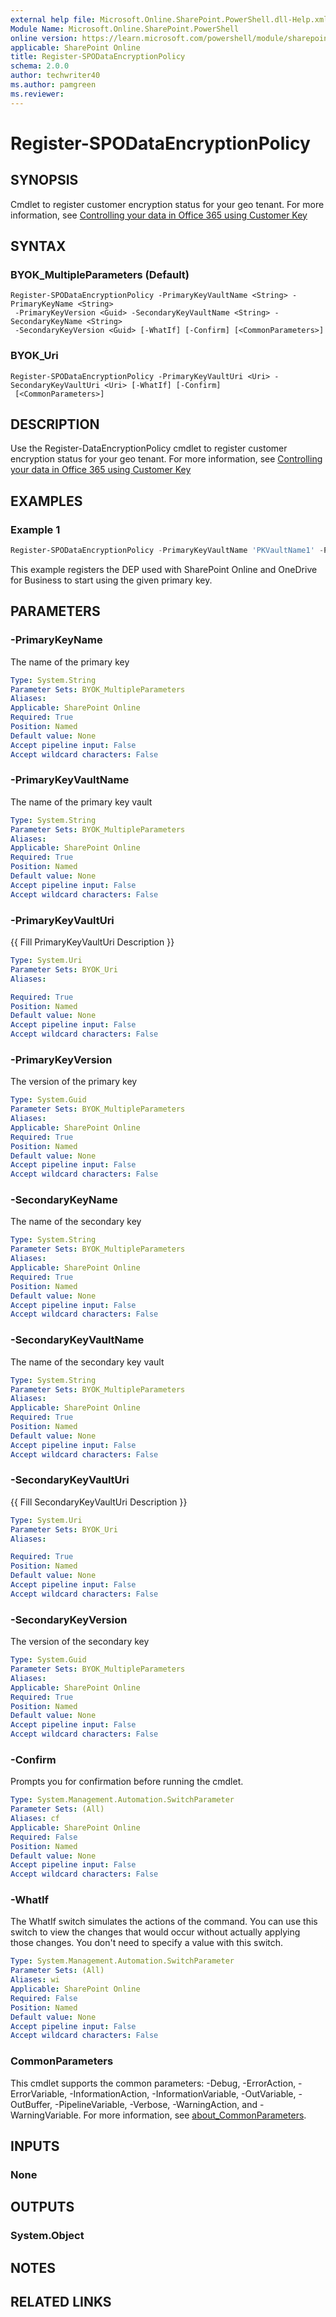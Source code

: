 ```yaml
---
external help file: Microsoft.Online.SharePoint.PowerShell.dll-Help.xml
Module Name: Microsoft.Online.SharePoint.PowerShell
online version: https://learn.microsoft.com/powershell/module/sharepoint-online/register-spodataencryptionpolicy
applicable: SharePoint Online
title: Register-SPODataEncryptionPolicy
schema: 2.0.0
author: techwriter40
ms.author: pamgreen
ms.reviewer:
---
```


# Register-SPODataEncryptionPolicy

## SYNOPSIS

Cmdlet to register customer encryption status for your geo tenant.
For more information, see [Controlling your data in Office 365 using Customer Key](/microsoft-365/compliance/controlling-your-data-using-customer-key)

## SYNTAX

### BYOK_MultipleParameters (Default)
```
Register-SPODataEncryptionPolicy -PrimaryKeyVaultName <String> -PrimaryKeyName <String>
 -PrimaryKeyVersion <Guid> -SecondaryKeyVaultName <String> -SecondaryKeyName <String>
 -SecondaryKeyVersion <Guid> [-WhatIf] [-Confirm] [<CommonParameters>]
```

### BYOK_Uri
```
Register-SPODataEncryptionPolicy -PrimaryKeyVaultUri <Uri> -SecondaryKeyVaultUri <Uri> [-WhatIf] [-Confirm]
 [<CommonParameters>]
```

## DESCRIPTION

Use the Register-DataEncryptionPolicy cmdlet to register customer encryption status for your geo tenant.
For more information, see [Controlling your data in Office 365 using Customer Key](/microsoft-365/compliance/controlling-your-data-using-customer-key)

## EXAMPLES

### Example 1

```powershell
Register-SPODataEncryptionPolicy -PrimaryKeyVaultName 'PKVaultName1' -PrimaryKeyName 'PrimaryKey1' -PrimaryKeyVersion 'f635a23bd4a44b9996ff6aadd88d42ba' -SecondaryKeyVaultName 'SKVaultName1' -SecondaryKeyName 'SecondaryKey2' -SecondaryKeyVersion '2b3e8f1d754f438dacdec1f0945f251a'
```
This example registers the DEP used with SharePoint Online and OneDrive for Business to start using the given primary key.

## PARAMETERS

### -PrimaryKeyName

The name of the primary key

```yaml
Type: System.String
Parameter Sets: BYOK_MultipleParameters
Aliases:
Applicable: SharePoint Online
Required: True
Position: Named
Default value: None
Accept pipeline input: False
Accept wildcard characters: False
```

### -PrimaryKeyVaultName

The name of the primary key vault

```yaml
Type: System.String
Parameter Sets: BYOK_MultipleParameters
Aliases:
Applicable: SharePoint Online
Required: True
Position: Named
Default value: None
Accept pipeline input: False
Accept wildcard characters: False
```

### -PrimaryKeyVaultUri
{{ Fill PrimaryKeyVaultUri Description }}

```yaml
Type: System.Uri
Parameter Sets: BYOK_Uri
Aliases:

Required: True
Position: Named
Default value: None
Accept pipeline input: False
Accept wildcard characters: False
```

### -PrimaryKeyVersion

The version of the primary key

```yaml
Type: System.Guid
Parameter Sets: BYOK_MultipleParameters
Aliases:
Applicable: SharePoint Online
Required: True
Position: Named
Default value: None
Accept pipeline input: False
Accept wildcard characters: False
```

### -SecondaryKeyName

The name of the secondary key

```yaml
Type: System.String
Parameter Sets: BYOK_MultipleParameters
Aliases:
Applicable: SharePoint Online
Required: True
Position: Named
Default value: None
Accept pipeline input: False
Accept wildcard characters: False
```

### -SecondaryKeyVaultName

The name of the secondary key vault

```yaml
Type: System.String
Parameter Sets: BYOK_MultipleParameters
Aliases:
Applicable: SharePoint Online
Required: True
Position: Named
Default value: None
Accept pipeline input: False
Accept wildcard characters: False
```

### -SecondaryKeyVaultUri
{{ Fill SecondaryKeyVaultUri Description }}

```yaml
Type: System.Uri
Parameter Sets: BYOK_Uri
Aliases:

Required: True
Position: Named
Default value: None
Accept pipeline input: False
Accept wildcard characters: False
```

### -SecondaryKeyVersion

The version of the secondary key

```yaml
Type: System.Guid
Parameter Sets: BYOK_MultipleParameters
Aliases:
Applicable: SharePoint Online
Required: True
Position: Named
Default value: None
Accept pipeline input: False
Accept wildcard characters: False
```

### -Confirm
Prompts you for confirmation before running the cmdlet.

```yaml
Type: System.Management.Automation.SwitchParameter
Parameter Sets: (All)
Aliases: cf
Applicable: SharePoint Online
Required: False
Position: Named
Default value: None
Accept pipeline input: False
Accept wildcard characters: False
```

### -WhatIf

The WhatIf switch simulates the actions of the command. You can use this switch to view the changes that would occur without actually applying those changes. You don't need to specify a value with this switch.

```yaml
Type: System.Management.Automation.SwitchParameter
Parameter Sets: (All)
Aliases: wi
Applicable: SharePoint Online
Required: False
Position: Named
Default value: None
Accept pipeline input: False
Accept wildcard characters: False
```

### CommonParameters

This cmdlet supports the common parameters: -Debug, -ErrorAction, -ErrorVariable, -InformationAction, -InformationVariable, -OutVariable, -OutBuffer, -PipelineVariable, -Verbose, -WarningAction, and -WarningVariable. For more information, see [about_CommonParameters](https://go.microsoft.com/fwlink/p/?LinkID=113216).

## INPUTS

### None

## OUTPUTS

### System.Object

## NOTES

## RELATED LINKS
